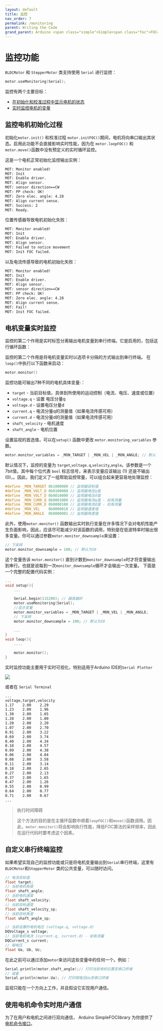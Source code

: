 ```yaml
---
layout: default
title: 监控
nav_order: 7
permalink: /monitoring
parent: Writing the Code
grand_parent: Arduino <span class="simple">Simple<span class="foc">FOC</span>library</span> 
---
```



# 监控功能

 `BLDCMotor` 和 `StepperMotor` 类支持使用 `Serial` 进行监控：

```cpp
motor.useMonitoring(Serial);
```

监控有两个主要目标：
- [在初始化和校准过程中显示电机的状态](#monitoring-the-motor-init) 
- [实时监控电机的变量](#real-time-motor-variables-monitoring)

## 监控电机初始化过程
初始化`motor.init()` 和校准过程 `motor.initFOC()`期间，电机将向串口输出其状态。启用此功能不会直接影响实时性能，因为在 `motor.loopFOC()` 和`motor.move()`函数中没有预定义的实时循环监控。

这是一个电机正常初始化监控输出实例：

```sh
MOT: Monitor enabled!
MOT: Init
MOT: Enable driver.
MOT: Align sensor.
MOT: sensor direction==CW
MOT: PP check: OK!
MOT: Zero elec. angle: 4.28
MOT: Align current sense.
MOT: Success: 2
MOT: Ready.
```

位置传感器导致电机初始化失败：
```sh
MOT: Monitor enabled!
MOT: Init
MOT: Enable driver.
MOT: Align sensor.
MOT: Failed to notice movement
MOT: Init FOC failed.
```

以及电流传感导致的电机初始化失败：
```sh
MOT: Monitor enabled!
MOT: Init
MOT: Enable driver.
MOT: Align sensor.
MOT: sensor direction==CW
MOT: PP check: OK!
MOT: Zero elec. angle: 4.28
MOT: Align current sense.
MOT: Fail!
MOT: Init FOC failed.
```

## 电机变量实时监控

监控的第二个作用是实时标签分离输出电机变量到串行终端。它是启用的，包括这行循环函数：

监控的第二个作用是将电机变量实时以选项卡分隔的方式输出到串行终端。 在`loop()`中执行以下函数来启动：

```cpp
motor.monitor()
```

监控功能可输出7种不同的电机具体变量:：
- `target` - 当前目标值，具体到所使用的运动控制（电流、电压、速度或位置）
- `voltage.q` - 设置 电压分量q
- `voltage.d` - 设置电压分量d
- `current.q` - 电流分量q的测量值（如果电流传感可用）
- `current.d` - 电流分量d的测量值（如果电流传感可用）
- `shaft_velocity` - 电机速度
- `shaft_angle` - 电机位置

设置监视的首选值，可以在`setup()` 函数中更改 `motor.monitoring_variables` 参数。

```cpp
motor.monitor_variables = _MON_TARGET | _MON_VEL | _MON_ANGLE; // 默认 _MON_TARGET | _MON_VOLT_Q | _MON_VEL | _MON_ANGLE
```
默认情况下，监控的变量为 `target`,`voltage.q`,`velocity`,`angle`。该参数是一个7bit值，其中每个位代表 `bool` 标志信号，来表示变量应该输出 (1) 还是不输出 (0)，。因此，我们定义了一组帮助监控常量，可以组合起来更容易地处理监控：

```cpp
#define _MON_TARGET 0b1000000 // 监视器目标值
#define _MON_VOLT_Q 0b0100000 // 监视器电压q值
#define _MON_VOLT_D 0b0010000 // 监视器电压d值
#define _MON_CURR_Q 0b0001000 // 监视器电流q值 - 如有测量
#define _MON_CURR_D 0b0000100 // 监视器电流d值 - 如有测量
#define _MON_VEL    0b0000010 // 监视器速度值
#define _MON_ANGLE  0b0000001 // 监视器角度值
```

此外，使用`motor.monitor()` 函数输出实时执行变量在许多情况下会对电机性能产生负面影响，因此，应该尽可能减少对该函数的调用，特别是在低波特率时输出很多变量。你可以通过参数`motor.monitor_downsample`来设置：

```cpp
// 下采样
motor.monitor_downsample = 100; // 默认为10
```
这个变量告诉 `motor.monitor()` 直到计数到`monitor_downsample`时才将变量输出到串行。也就是说每到一次`monitor_downsample`循环才会输出一次变量。
下面是一个完整的配置代码实例：

```cpp
...
void setup(){
    ...

    Serial.begin(115200); // 越高越好
    motor.useMonitoring(Serial);
    //显示变量
    motor.monitor_variables = _MON_TARGET | _MON_VEL | _MON_ANGLE; 
    // 下采样
    motor.monitor_downsample = 100; // 默认为10
    
    ...
}
void loop(){
    ....

    motor.monitor();
}

```



实时监控功能主要用于实时可视化，特别适用于Arduino IDE的`Serial Plotter`

<img class="width60" src="extras/Images/plotter.jpg">

或者在 `Serial Terminal`
```sh
...
voltage,target,velocity
1.17	2.00	2.29
1.23	2.00	1.96
1.30	2.00	1.65
1.28	2.00	1.80
1.20	2.00	2.20
1.07	2.00	2.70
0.91	2.00	3.22
0.69	2.00	3.74
0.40	2.00	4.34
0.18	2.00	4.57
0.09	2.00	4.38
0.06	2.00	4.04
0.08	2.00	3.58
0.11	2.00	3.14
0.18	2.00	2.65
0.27	2.00	2.13
0.37	2.00	1.65
0.47	2.00	1.26
0.55	2.00	0.99
0.64	2.00	0.77
0.71	2.00	0.67
...
```

<blockquote class="warning"><p class="heading"> 执行时间障碍</p>
这个方法的目的是在主循环函数中顺着<code class="highlighter-rouge">loopFOC()</code>和<code class="highlighter-rouge">move()</code>函数调用。因此，<code class="highlighter-rouge">motor.monitor()</code>将会影响执行性能，降低FOC算法的采样频率，因此在运行代码时要考虑这个因素。  </blockquote>


## 自定义串行终端监控

如果希望实现自己的监控功能或只是将电机变量输出到`Serial`串行终端，这里有`BLDCMotor`和`StepperMotor` 类的公共变量，可以随时访问。

```cpp
// 电流目标值
float target;
// 当前电机角度
float shaft_angle;
// 当前电机速度
float shaft_velocity;
// 当前目标速度
float shaft_velocity_sp;
// 当前目标角度
float shaft_angle_sp;

// 当前设置的电机电压 (voltage.q, voltage.d)
DQVoltage_s voltage;
// 当前电机电流 (current.q, current.d) - 如有测量
DQCurrent_s current;
// 相电压
float Ua, Ub, Uc;

```
在此之前可以通过添加`motor`来访问这些变量中的任何一个。例如：

```cpp
Serial.println(motor.shaft_angle);// 打印当前电机位置至串口终端
// 或者
Serial.println(motor.Ua); // 打印相电压Ua至串口终端
```

监视只能在一个方向上工作，并且假设它实现用户通信。

## 使用电机命令实时用户通信

为了在用户和电机之间进行双向通信， Arduino <span class="simple">Simple<span class="foc">FOC</span>library</span>  为你提供了 [电机命令接口](communication)。
